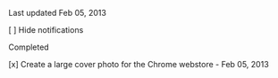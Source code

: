 Last updated Feb 05, 2013

[ ] Hide notifications




Completed 

[x] Create a large cover photo for the Chrome webstore - Feb 05, 2013